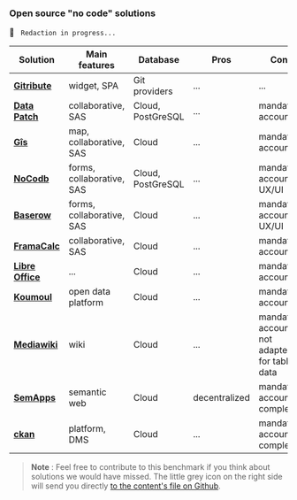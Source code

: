 ### Open source "no code" solutions

🚧  &nbsp; `Redaction in progress...`

| Solution                                                    | Main features | Database | Pros | Cons |
| ---                                                         | ---           | ---      | ---  | ---  |
| **[Gitribute   ](gittribute-docs.multi.coop)**              | widget, SPA | Git providers | ... | ... |
| **[Data Patch  ](https://gitlab.com/multi-coop/datapatch)** | collaborative, SAS | Cloud, PostGreSQL | ... | mandatory account |
| **[Gîs         ](https://gxis.codeursenliberte.fr/)**       | map, collaborative, SAS | Cloud | ... | mandatory account |
| **[NoCodb      ](https://www.nocodb.com/)**                 | forms, collaborative, SAS | Cloud, PostGreSQL | ... | mandatory account, UX/UI |
| **[Baserow     ](https://baserow.io/)**                     | forms, collaborative, SAS | Cloud | ... | mandatory account, UX/UI |
| **[FramaCalc   ](https://framacalc.org/abc/fr/)**           | collaborative, SAS | Cloud | ... | mandatory account |
| **[Libre Office](https://www.libreoffice.org/)**            | ... | Cloud | ... | mandatory account |
| **[Koumoul     ](https://koumoul.com/)**                    | open data platform | Cloud | ... | mandatory account |
| **[Mediawiki   ](https://www.mediawiki.org/wiki/MediaWiki)**| wiki | Cloud | ... | mandatory account, not adapted for table data |
| **[SemApps     ](https://semapps.org/)**                    | semantic web | Cloud | decentralized | mandatory account, complexity |
| **[ckan        ](https://ckan.org/)**                       | platform, DMS | Cloud | ... | mandatory account, complexity |

> **Note** : Feel free to contribute to this benchmark if you think about solutions we would have missed. The little grey icon on the right side will send you directly [to the content's file on Github](https://github.com/multi-coop/gitribute-documentation-content/blob/main/texts/benchmark/benchmark-comparisons-open-en.md).
